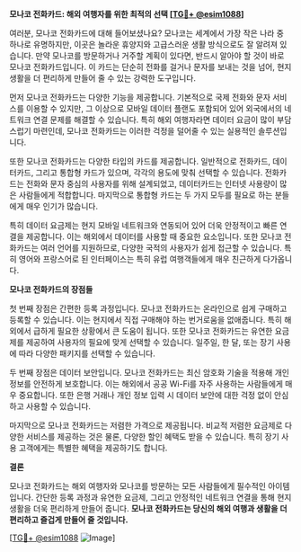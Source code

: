 **모나코 전화카드: 해외 여행자를 위한 최적의 선택 [[TG💪+ @esim1088](https://t.me/s/esim1088)]**

여러분, 모나코 전화카드에 대해 들어보셨나요? 모나코는 세계에서 가장 작은 나라 중 하나로 유명하지만, 이곳은 놀라운 휴양지와 고급스러운 생활 방식으로도 잘 알려져 있습니다. 만약 모나코를 방문하거나 거주할 계획이 있다면, 반드시 알아야 할 것이 바로 모나코 전화카드입니다. 이 카드는 단순히 전화를 걸거나 문자를 보내는 것을 넘어, 현지 생활을 더 편리하게 만들어 줄 수 있는 강력한 도구입니다.

먼저 모나코 전화카드는 다양한 기능을 제공합니다. 기본적으로 국제 전화와 문자 서비스를 이용할 수 있지만, 그 이상으로 모바일 데이터 플랜도 포함되어 있어 외국에서의 네트워크 연결 문제를 해결할 수 있습니다. 특히 해외 여행자라면 데이터 요금이 많이 부담스럽기 마련인데, 모나코 전화카드는 이러한 걱정을 덜어줄 수 있는 실용적인 솔루션입니다.

또한 모나코 전화카드는 다양한 타입의 카드를 제공합니다. 일반적으로 전화카드, 데이터카드, 그리고 통합형 카드가 있으며, 각각의 용도에 맞춰 선택할 수 있습니다. 전화카드는 전화와 문자 중심의 사용자를 위해 설계되었고, 데이터카드는 인터넷 사용량이 많은 사람들에게 적합합니다. 마지막으로 통합형 카드는 두 가지 모두를 필요로 하는 분들에게 매우 인기가 많습니다.

특히 데이터 요금제는 현지 모바일 네트워크와 연동되어 있어 더욱 안정적이고 빠른 연결을 제공합니다. 이는 해외에서 데이터를 사용할 때 중요한 요소입니다. 또한 모나코 전화카드는 여러 언어를 지원하므로, 다양한 국적의 사용자가 쉽게 접근할 수 있습니다. 특히 영어와 프랑스어로 된 인터페이스는 특히 유럽 여행객들에게 매우 친근하게 다가옵니다.

**모나코 전화카드의 장점들**

첫 번째 장점은 간편한 등록 과정입니다. 모나코 전화카드는 온라인으로 쉽게 구매하고 등록할 수 있습니다. 이는 현지에서 직접 구매해야 하는 번거로움을 없애줍니다. 특히 해외에서 급하게 필요한 상황에서 큰 도움이 됩니다. 또한 모나코 전화카드는 유연한 요금제를 제공하여 사용자의 필요에 맞게 선택할 수 있습니다. 일주일, 한 달, 또는 장기 사용에 따라 다양한 패키지를 선택할 수 있습니다.

두 번째 장점은 데이터 보안입니다. 모나코 전화카드는 최신 암호화 기술을 적용해 개인정보를 안전하게 보호합니다. 이는 해외에서 공공 Wi-Fi를 자주 사용하는 사람들에게 매우 중요합니다. 또한 은행 거래나 개인 정보 입력 시 데이터 보안에 대한 걱정 없이 안심하고 사용할 수 있습니다.

마지막으로 모나코 전화카드는 저렴한 가격으로 제공됩니다. 비교적 저렴한 요금제로 다양한 서비스를 제공하는 것은 물론, 다양한 할인 혜택도 받을 수 있습니다. 특히 장기 사용 고객에게는 특별한 혜택을 제공하기도 합니다.

**결론**

모나코 전화카드는 해외 여행자와 모나코를 방문하는 모든 사람들에게 필수적인 아이템입니다. 간단한 등록 과정과 유연한 요금제, 그리고 안정적인 네트워크 연결을 통해 현지 생활을 더욱 편리하게 만들어 줍니다. **모나코 전화카드는 당신의 해외 여행과 생활을 더 편리하고 즐겁게 만들어 줄 것입니다.**

[[TG💪+ @esim1088](https://t.me/s/esim1088) ![Image](https://i.postimg.cc/Y0z9fWf4/image.png)]